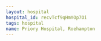 ```yaml
---
layout: hospital
hospital_id: recvTcf9qHmYOp7Oi
tags: hospital
name: Priory Hospital, Roehampton
---
```

